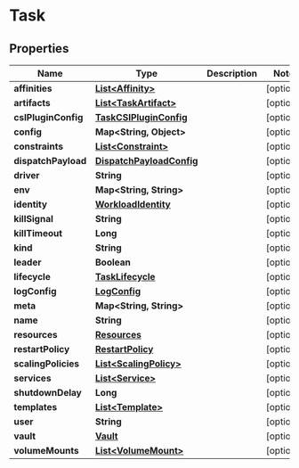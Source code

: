 

# Task


## Properties

Name | Type | Description | Notes
------------ | ------------- | ------------- | -------------
**affinities** | [**List&lt;Affinity&gt;**](Affinity.md) |  |  [optional]
**artifacts** | [**List&lt;TaskArtifact&gt;**](TaskArtifact.md) |  |  [optional]
**csIPluginConfig** | [**TaskCSIPluginConfig**](TaskCSIPluginConfig.md) |  |  [optional]
**config** | **Map&lt;String, Object&gt;** |  |  [optional]
**constraints** | [**List&lt;Constraint&gt;**](Constraint.md) |  |  [optional]
**dispatchPayload** | [**DispatchPayloadConfig**](DispatchPayloadConfig.md) |  |  [optional]
**driver** | **String** |  |  [optional]
**env** | **Map&lt;String, String&gt;** |  |  [optional]
**identity** | [**WorkloadIdentity**](WorkloadIdentity.md) |  |  [optional]
**killSignal** | **String** |  |  [optional]
**killTimeout** | **Long** |  |  [optional]
**kind** | **String** |  |  [optional]
**leader** | **Boolean** |  |  [optional]
**lifecycle** | [**TaskLifecycle**](TaskLifecycle.md) |  |  [optional]
**logConfig** | [**LogConfig**](LogConfig.md) |  |  [optional]
**meta** | **Map&lt;String, String&gt;** |  |  [optional]
**name** | **String** |  |  [optional]
**resources** | [**Resources**](Resources.md) |  |  [optional]
**restartPolicy** | [**RestartPolicy**](RestartPolicy.md) |  |  [optional]
**scalingPolicies** | [**List&lt;ScalingPolicy&gt;**](ScalingPolicy.md) |  |  [optional]
**services** | [**List&lt;Service&gt;**](Service.md) |  |  [optional]
**shutdownDelay** | **Long** |  |  [optional]
**templates** | [**List&lt;Template&gt;**](Template.md) |  |  [optional]
**user** | **String** |  |  [optional]
**vault** | [**Vault**](Vault.md) |  |  [optional]
**volumeMounts** | [**List&lt;VolumeMount&gt;**](VolumeMount.md) |  |  [optional]



